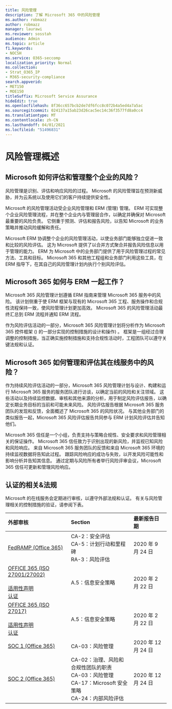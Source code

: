 ```yaml
---
title: 风险管理
description: 了解 Microsoft 365 中的风险管理
ms.author: robmazz
author: robmazz
manager: laurawi
ms.reviewer: sosstah
audience: Admin
ms.topic: article
f1.keywords:
- NOCSH
ms.service: O365-seccomp
localization_priority: Normal
ms.collection:
- Strat_O365_IP
- M365-security-compliance
search.appverid:
- MET150
- MOE150
titleSuffix: Microsoft Service Assurance
hideEdit: true
ms.openlocfilehash: 8f36cc657bcb2de7df6fcc8c072b4a5ed4a7a5ac
ms.sourcegitcommit: 024137a15ab23d26cac5ec14c36f3577fd8a0cc4
ms.translationtype: MT
ms.contentlocale: zh-CN
ms.lasthandoff: 04/01/2021
ms.locfileid: "51496831"
---
```

# <a name="risk-management-overview"></a>风险管理概述

## <a name="how-does-microsoft-assess-and-manage-risk-across-the-enterprise"></a>Microsoft 如何评估和管理整个企业的风险？

风险管理是识别、评估和响应风险的过程。 Microsoft 的风险管理旨在预测新威胁，并为云系统以及使用它们的客户持续提供安全性。

Microsoft 的风险管理活动受企业风险管理和 ERM (管理) 管理。 ERM 可实现整个企业风险管理流程，并在整个企业内与管理层合作，以确定并确保对 Microsoft 最重要的风险负责。 它侧重于预测、评估和报告风险，以告知 Microsoft 的业务策略并推动风险缓解和责任。

Microsoft ERM 协调整个企业的风险管理活动，以使业务部门能够独立促进一致和比较的风险评估。 这为 Microsoft 提供了以合并方式聚合并报告风险信息以用于管理的能力。 ERM 为 Microsoft 中的业务部门提供了用于风险管理过程的常见方法、工具和目标。 Microsoft 365 和其他工程组和业务部门利用这些工具，在 ERM 指导下，在其自己的风险管理计划内执行个别风险评估。

## <a name="how-does-microsoft-365-work-with-erm"></a>Microsoft 365 如何与 ERM 一起工作？

Microsoft 365 风险管理计划遵循 ERM 指南来管理 Microsoft 365 服务中的风险。 该计划侧重于使 ERM 框架与现有的 Microsoft 365 工程、服务操作和合规性流程保持一致，使风险管理计划更加高效。 Microsoft 365 的风险管理活动最终汇总到 ERM 流程并通知 ERM 流程。

作为风险评估活动的一部分，Microsoft 365 风险管理计划将分析作为 Microsoft 365 控件框架 () 的一部分实现的控制措施的设计和操作) 。 框架是一组经过合理调整的控制措施，当正确实施控制措施和支持合规性活动时，工程团队可以遵守关键法规和认证。

## <a name="how-does-microsoft-365-manage-and-assess-risk-in-its-online-services"></a>Microsoft 365 如何管理和评估其在线服务中的风险？

作为持续风险评估活动的一部分，Microsoft 365 风险管理计划与设计、构建和运行 Microsoft 365 服务的服务团队进行访谈，以确定当前的风险和关注领域。 这些活动以及持续监控数据、审核和其他来源的分析，用于制定风险评估报告，以确定长期业务目标的当前和可能未来风险。 风险评估报告根据 Microsoft 365 服务团队的发现和反馈，全面概述了 Microsoft 365 的风险状况。 与其他业务部门的类似报告一起，Microsoft 365 风险评估报告共同参与 ERM 计划风险评估并告知他们。

Microsoft 365 信任是一个小组，负责支持与策略合规性、安全要求和风险管理相关的保证操作。 Microsoft 365 信任致力于识别出现的新风险，并监视已知风险和风险响应。 来自 Microsoft 365 服务团队的反馈和来自 Microsoft 365 环境的持续监视数据将告知此过程。 跟踪风险响应的成功与失败，以开发风险可能性和影响分析并告知其信息。 通过定期与风险所有者举行风险评审会议，Microsoft 365 信任可更新和管理风险响应。

## <a name="related-external-regulations--certifications"></a>认证的相关&法规

Microsoft 的在线服务会定期进行审核，以遵守外部法规和认证。 有关与风险管理相关的控制措施的验证，请参阅下表。

| **外部审核** | **Section** | **最新报告日期** |
|:--------------------|:------------|:-----------------------|
| [FedRAMP (Office 365) ](https://compliance.microsoft.com/compliancemanager) | CA-2：安全评估 <br> CA-5：计划行动和里程碑 <br> RA-3：风险评估 | 2020 年 9 月 24 日 |
| [OFFICE 365 (ISO 27001/27002) ](https://servicetrust.microsoft.com/ViewPage/MSComplianceGuideV3?command=Download&downloadType=Document&downloadId=d7864d4f-e053-4cc4-a964-fa526d07c3be&tab=7027ead0-3d6b-11e9-b9e1-290b1eb4cdeb&docTab=7027ead0-3d6b-11e9-b9e1-290b1eb4cdeb_ISO_Reports) <br><br> [适用性声明](https://servicetrust.microsoft.com/ViewPage/MSComplianceGuide?command=Download&downloadType=Document&downloadId=8ee1e46b-2ada-4e7b-bb7d-4c55a8cb6fcd&docTab=4ce99610-c9c0-11e7-8c2c-f908a777fa4d_ISO_Reports) <br> [认证](https://servicetrust.microsoft.com/ViewPage/MSComplianceGuideV3?command=Download&downloadType=Document&downloadId=1e84a14a-2468-45ac-9412-5e53250d57ec&tab=7027ead0-3d6b-11e9-b9e1-290b1eb4cdeb&docTab=7027ead0-3d6b-11e9-b9e1-290b1eb4cdeb_ISO_Reports) | A.5：信息安全策略 | 2020 年 2 月 22 日 |
| [OFFICE 365 (ISO 27017) ](https://servicetrust.microsoft.com/ViewPage/MSComplianceGuideV3?command=Download&downloadType=Document&downloadId=d7864d4f-e053-4cc4-a964-fa526d07c3be&tab=7027ead0-3d6b-11e9-b9e1-290b1eb4cdeb&docTab=7027ead0-3d6b-11e9-b9e1-290b1eb4cdeb_ISO_Reports) <br><br> [适用性声明](https://servicetrust.microsoft.com/ViewPage/MSComplianceGuide?command=Download&downloadType=Document&downloadId=8ee1e46b-2ada-4e7b-bb7d-4c55a8cb6fcd&docTab=4ce99610-c9c0-11e7-8c2c-f908a777fa4d_ISO_Reports) <br> [认证](https://servicetrust.microsoft.com/ViewPage/MSComplianceGuideV3?command=Download&downloadType=Document&downloadId=70de0999-5451-43a3-9ef4-761e8fbfb1a3&tab=7027ead0-3d6b-11e9-b9e1-290b1eb4cdeb&docTab=7027ead0-3d6b-11e9-b9e1-290b1eb4cdeb_ISO_Reports) | A.5：信息安全策略 | 2020 年 2 月 22 日 |
| [SOC 1 (Office 365)](https://servicetrust.microsoft.com/ViewPage/MSComplianceGuideV3?command=Download&downloadType=Document&downloadId=90df3f9c-3aaf-4dbf-99d0-ca9f2991721b&tab=7027ead0-3d6b-11e9-b9e1-290b1eb4cdeb&docTab=7027ead0-3d6b-11e9-b9e1-290b1eb4cdeb_SOC_%2F_SSAE_16_Reports) | CA-03：风险管理 | 2020 年 12 月 24 日 |
| [SOC 2 (Office 365) ](https://servicetrust.microsoft.com/ViewPage/MSComplianceGuideV3?command=Download&downloadType=Document&downloadId=a73c1738-7892-42b7-acd3-87b6371c53f6&tab=7027ead0-3d6b-11e9-b9e1-290b1eb4cdeb&docTab=7027ead0-3d6b-11e9-b9e1-290b1eb4cdeb_SOC_%2F_SSAE_16_Reports) | CA-02：治理、风险和合规性团队的职责 <br> CA-03：风险管理 <br> CA-17：Microsoft 安全策略 <br> CA-24：内部风险评估 | 2020 年 12 月 24 日 |
